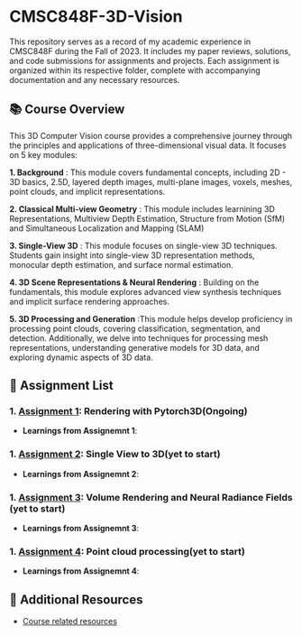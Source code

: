 # CMSC848F-3D-Vision
This repository serves as a record of my academic experience in CMSC848F during the Fall of 2023. It includes my paper reviews, solutions, and code submissions for assignments and projects. Each assignment is organized within its respective folder, complete with accompanying documentation and any necessary resources.

## 📚 Course Overview
This 3D Computer Vision course provides a comprehensive journey through the principles and applications of three-dimensional visual data. It focuses on 5 key modules:
 
 **1. Background** : This module covers fundamental concepts, including 2D - 3D basics, 2.5D, layered depth images, multi-plane images, voxels, meshes, point clouds, and implicit representations.
 
 **2. Classical Multi-view Geometry** : This module includes learnining 	3D Representations, Multiview Depth Estimation, Structure from Motion (SfM) and Simultaneous Localization and Mapping (SLAM)
 
 **3. Single-View 3D** : This module focuses on single-view 3D techniques. Students gain insight into single-view 3D representation methods, monocular depth estimation, and surface normal estimation.
 
 **4. 3D Scene Representations & Neural Rendering** : Building on the fundamentals, this module explores advanced view synthesis techniques and implicit surface rendering approaches.
 
 **5. 3D Processing and Generation** :This module helps develop proficiency in processing point clouds, covering classification, segmentation, and detection. Additionally, we delve into techniques for processing mesh representations, understanding generative models for 3D data, and exploring dynamic aspects of 3D data.

## 📄 Assignment List
### 1. [Assignment 1](): Rendering with Pytorch3D(Ongoing)

- **Learnings from Assignemnt 1**:
  
### 1. [Assignment 2]():  Single View to 3D(yet to start)

- **Learnings from Assignemnt 2**:
  
### 1. [Assignment 3]():  Volume Rendering and Neural Radiance Fields (yet to start)

- **Learnings from Assignemnt 3**:

### 1. [Assignment 4](): Point cloud processing(yet to start)

- **Learnings from Assignemnt 4**:


## 📝 Additional Resources
- [Course related resources](https://www.cs.umd.edu/class/fall2023/cmsc848f/)


